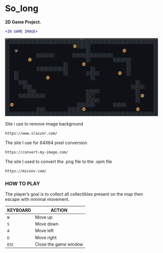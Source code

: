 # So_long

<strong>2D Game Project.</strong>

```diff
+IN GAME IMAGE+
```  
<a><img src="So_long.png"/></a>

Site i use to remove image background
```diff
https://www.slazzer.com/
```
The site I use for 64X64 pixel conversion
```diff
https://convert-my-image.com/
```
The site I used to convert the .png file to the .xpm file
```diff
https://miconv.com/
```

### HOW TO PLAY
The player’s goal is to collect all collectibles present on the map then escape with minimal movement.

|KEYBOARD|ACTION|
|---|---|
|`W`|Move up|
|`S`|Move down|
|`A`|Move left|
|`D`|Move right|
|`ESC`|Close the game window|
